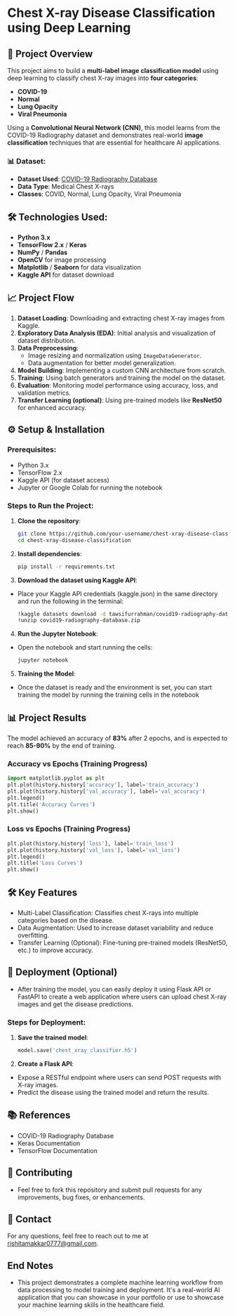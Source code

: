 # **Chest X-ray Disease Classification using Deep Learning**

## 🚀 **Project Overview**

This project aims to build a **multi-label image classification model** using deep learning to classify chest X-ray images into **four categories**:
- **COVID-19**
- **Normal**
- **Lung Opacity**
- **Viral Pneumonia**

Using a **Convolutional Neural Network (CNN)**, this model learns from the COVID-19 Radiography dataset and demonstrates real-world **image classification** techniques that are essential for healthcare AI applications.

### 📊 **Dataset**:
- **Dataset Used**: [COVID-19 Radiography Database](https://www.kaggle.com/datasets/tawsifurrahman/covid19-radiography-database)
- **Data Type**: Medical Chest X-rays
- **Classes**: COVID, Normal, Lung Opacity, Viral Pneumonia

## 🛠️ **Technologies Used**:

- **Python 3.x**
- **TensorFlow 2.x** / **Keras**
- **NumPy** / **Pandas**
- **OpenCV** for image processing
- **Matplotlib** / **Seaborn** for data visualization
- **Kaggle API** for dataset download

## 📈 **Project Flow**

1. **Dataset Loading**: Downloading and extracting chest X-ray images from Kaggle.
2. **Exploratory Data Analysis (EDA)**: Initial analysis and visualization of dataset distribution.
3. **Data Preprocessing**:
   - Image resizing and normalization using `ImageDataGenerator`.
   - Data augmentation for better model generalization.
4. **Model Building**: Implementing a custom CNN architecture from scratch.
5. **Training**: Using batch generators and training the model on the dataset.
6. **Evaluation**: Monitoring model performance using accuracy, loss, and validation metrics.
7. **Transfer Learning (optional)**: Using pre-trained models like **ResNet50** for enhanced accuracy.

## ⚙️ **Setup & Installation**

### Prerequisites:

- Python 3.x
- TensorFlow 2.x
- Kaggle API (for dataset access)
- Jupyter or Google Colab for running the notebook

### Steps to Run the Project:

1. **Clone the repository**:
   ```bash
   git clone https://github.com/your-username/chest-xray-disease-classification.git
   cd chest-xray-disease-classification

2. **Install dependencies**:
   ```bash
   pip install -r requirements.txt

3. **Download the dataset using Kaggle API**:

- Place your Kaggle API credentials (kaggle.json) in the same directory and run the following in the terminal:

  ```bash
  !kaggle datasets download -d tawsifurrahman/covid19-radiography-database
  !unzip covid19-radiography-database.zip

4. **Run the Jupyter Notebook**:

- Open the notebook and start running the cells:
  ```bash
  jupyter notebook

5. **Training the Model**:

- Once the dataset is ready and the environment is set, you can start training the model by running the training cells in the notebook

## 📊 **Project Results**

The model achieved an accuracy of **83%** after 2 epochs, and is expected to reach **85-90%** by the end of training.

### **Accuracy vs Epochs (Training Progress)**

```python
import matplotlib.pyplot as plt
plt.plot(history.history['accuracy'], label='train_accuracy')
plt.plot(history.history['val_accuracy'], label='val_accuracy')
plt.legend()
plt.title('Accuracy Curves')
plt.show()

```
### **Loss vs Epochs (Training Progress)**

```python
plt.plot(history.history['loss'], label='train_loss')
plt.plot(history.history['val_loss'], label='val_loss')
plt.legend()
plt.title('Loss Curves')
plt.show()
```

## 🛠️ Key Features

- Multi-Label Classification: Classifies chest X-rays into multiple categories based on the disease.
- Data Augmentation: Used to increase dataset variability and reduce overfitting.
- Transfer Learning (Optional): Fine-tuning pre-trained models (ResNet50, etc.) to improve accuracy.

## 🚀 Deployment (Optional)

- After training the model, you can easily deploy it using Flask API or FastAPI to create a web application where users can upload chest X-ray images and get the disease predictions.

### **Steps for Deployment:**

1. **Save the trained model**:

   ```python
   model.save('chest_xray_classifier.h5')
   ```

2. **Create a Flask API**:

- Expose a RESTful endpoint where users can send POST requests with X-ray images.
- Predict the disease using the trained model and return the results.

## 📚 References

- COVID-19 Radiography Database
- Keras Documentation
- TensorFlow Documentation

## 🤝 Contributing
- Feel free to fork this repository and submit pull requests for any improvements, bug fixes, or enhancements.

## 📩 Contact
For any questions, feel free to reach out to me at rishitamakkar0777@gmail.com.

## End Notes
- This project demonstrates a complete machine learning workflow from data processing to model training and deployment. It's a real-world AI application that you can showcase in your portfolio or use to showcase your machine learning skills in the healthcare field.

   


